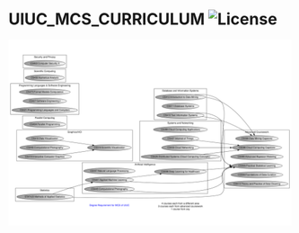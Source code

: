 # UIUC_MCS_CURRICULUM  ![License](https://img.shields.io/badge/License-MPL_2.0-brightgreen.svg)

<img src="./MCS curriculum.svg">